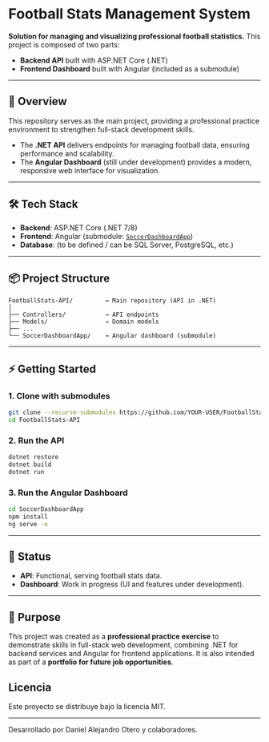 # Football Stats Management System

**Solution for managing and visualizing professional football statistics.**
This project is composed of two parts:
- **Backend API** built with ASP.NET Core (.NET)
- **Frontend Dashboard** built with Angular (included as a submodule)

---

## 🚀 Overview
This repository serves as the main project, providing a professional practice environment to strengthen full-stack development skills.

- The **.NET API** delivers endpoints for managing football data, ensuring performance and scalability.
- The **Angular Dashboard** (still under development) provides a modern, responsive web interface for visualization.

---

## 🛠 Tech Stack
- **Backend**: ASP.NET Core (.NET 7/8)
- **Frontend**: Angular (submodule: [`SoccerDashboardApp`](./SoccerDashboardApp))
- **Database**: (to be defined / can be SQL Server, PostgreSQL, etc.)

---

## 📦 Project Structure
```
FootballStats-API/         → Main repository (API in .NET)
│
├── Controllers/           → API endpoints
├── Models/                → Domain models
├── ...
└── SoccerDashboardApp/    → Angular dashboard (submodule)
```

---

## ⚡️ Getting Started

### 1. Clone with submodules
```bash
git clone --recurse-submodules https://github.com/YOUR-USER/FootballStats-API.git
cd FootballStats-API
```

### 2. Run the API
```bash
dotnet restore
dotnet build
dotnet run
```

### 3. Run the Angular Dashboard
```bash
cd SoccerDashboardApp
npm install
ng serve -o
```

---

## 📌 Status
- **API**: Functional, serving football stats data.
- **Dashboard**: Work in progress (UI and features under development).

---

## 🎯 Purpose
This project was created as a **professional practice exercise** to demonstrate skills in full-stack web development, combining .NET for backend services and Angular for frontend applications.
It is also intended as part of a **portfolio for future job opportunities**.

## Licencia

Este proyecto se distribuye bajo la licencia MIT.

---

Desarrollado por Daniel Alejandro Otero y colaboradores.
